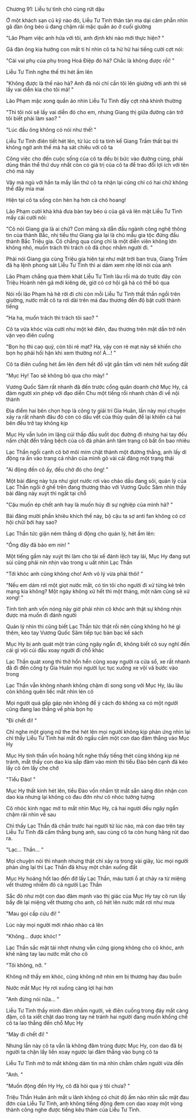 




Chương 91: Liễu tư tình chó cùng rứt dậu

Ở một khách sạn cũ kỹ nào đó, Liễu Tư Tình thân tàn ma dại căm phẫn nhìn gã đàn ông béo ú đang chậm rãi mặc quần áo ở cuối giường

"Lão Phạm việc anh hứa với tôi, anh định khi nào mới thực hiện? "

Gã đàn ông kia hướng con mắt ti hí nhìn cô ta hừ hừ hai tiếng cười cợt nói:

"Cái vai phụ của phụ trong Hoá Điệp đó hả? Chắc là không được rồi! "

Liễu Tư Tình nghe thế thì hét ầm lên

"Không được là thế nào hả? Anh đã nói chỉ cần tôi lên giường với anh thì sẽ lấy vai diễn kia cho tôi mà! "

Lão Phạm mặc xong quần áo nhìn Liễu Tư Tình đầy cợt nhả khinh thường

"Thì tôi nói sẽ lấy vai diễn đó cho em, nhưng Giang thị giữa đường cản trở tôi biết phải làm sao? "

"Lúc đầu ông không có nói như thế! "

Liễu Tư Tình điên tiết hét lên, từ lúc cô ta tính kế Giang Trầm thất bại thì không ngờ anh thế mà hạ sát chiêu với cô ta

Công việc cho đến cuộc sống của cô ta đều bị bức vào đường cùng, phải dùng thân thể thứ duy nhất còn có giá trị của cô ta để trao đổi lợi ích với tên chó má này

Vậy mà ngủ với hắn ta mấy lần thứ cô ta nhận lại cũng chỉ có hai chữ không thể đầy mỉa mai

Hiện tại cô ta sống còn hèn hạ hơn cả chó hoang!

Lão Phạm cười khà khà đưa bàn tay béo ú của gã vả lên mặt Liễu Tư Tình mấy cái cười nói:

"Cô nói Giang gia là ai chứ? Con mãng xà dẫn đầu ngành công nghệ thông tin của thành Bắc, nhị tiểu thư Giang gia lại là chủ mẫu gia tộc đứng đầu thành Bắc Triệu gia. Cô chẳng qua cũng chỉ là một diễn viên không lớn không nhỏ, muốn trách thì trách cô đã chọc nhầm người đi. "

Phải nói Giang gia cùng Triệu gia hiện tại như mặt trời ban trưa, Giang Trầm đã hạ lệnh phong sát Liễu Tư Tình thì ai dám xem nhẹ lời nói của anh

Lão Phạm chẳng qua thèm khát Liễu Tư Tình lâu rồi mà do trước đây còn Triệu Hoành nên gã mới kiêng dè, giờ có cơ hội gã há có thể bỏ qua

Nói rồi lão Phạm hả hê rời đi chỉ còn mỗi Liễu Tư Tình thất thần ngồi trên giường, nước mắt cô ta rơi dài trên má đau thương đến độ bật cười thành tiếng

"Ha ha, muốn trách thì trách tôi sao? "

Cô ta vừa khóc vừa cười như một kẻ điên, đau thương trên mặt dần trở nên vặn vẹo điên cuồng

"Bọn họ thì cao quý, còn tôi rẻ mạt? Ha, vậy con rẻ mạt này sẽ khiến cho bọn họ phải hối hận khi xem thường nó! Á...! "

Cô ta điên cuồng hét ầm lên đem hết đồ vật gần tầm với ném hết xuống đất

"Mục Hy! Tao sẽ không bỏ qua cho mày! "

Vương Quốc Sâm rất nhanh đã đến trước cổng quân doanh chờ Mục Hy, cả đám người xin phép với đạo diễn Chu một tiếng rồi nhanh chân đi về nội thành

Địa điểm hai bên chọn họp là công ty giải trí Gia Huân, lần này mọi chuyện xảy ra rất nhanh đâu đó còn có dấu vết của thủy quân để lại khiến cả hai bên đều trở tay không kịp

Mục Hy vẫn luôn im lặng cúi thấp đầu suốt dọc đường đi nhưng hai tay đều nắm chặt đến trắng bệch của cô đã phản ánh tâm trạng cô bất ổn bao nhiêu

Lạc Thần ngồi cạnh cô bờ môi mím chặt thành một đường thẳng, anh lấy di động ra ấn vào trang cá nhân của mình gõ vài cái đăng một trạng thái

"Ai động đến cô ấy, đều chờ đó cho ông! "

Một bài đăng này tựa như giọt nước rơi vào chảo dầu đang sôi, quản lý của Lạc Thần ngồi ở ghế trên đang thương thảo với Vương Quốc Sâm nhìn thấy bài đăng này xuýt thì ngất tại chỗ

"Cậu muốn ép chết anh hay là muốn hủy đi sự nghiệp của mình hả? "

Bài đăng mười phần khiêu khích thế này, bộ cậu ta sợ anti fan không có cơ hội chửi bới hay sao?

Lạc Thần tức giận ném thẳng di động cho quản lý, hét ầm lên:

"Ông đây đã bảo em nín! "

Một tiếng gầm này xuýt thì làm cho tài xế đánh lệch tay lái, Mục Hy đang sụt sùi cũng phải nín nhịn vào trong u uất nhìn Lạc Thần

"Tới khóc anh cũng không cho! Anh vô lý vừa phải thôi! "

"Nếu em dám rơi một giọt nước mắt, có tin tôi cho người đi xử từng kẻ trên mạng kia không? Một ngày không xử hết thì một tháng, một năm cũng sẽ xử xong! "

Tính tình anh vốn nóng nảy giờ phải nhìn cô khóc anh thật sự không nhịn được mà muốn đi đánh người

Quản lý nhìn thì cũng biết Lạc Thần tức thật rồi nên cũng không hó hé gì thêm, kéo tay Vương Quốc Sâm tiếp tục bàn bạc kế sách

Mục Hy bị anh quát một tràn cũng ngây ngẩn đi, không biết cô suy nghĩ đến cái gì vội cúi đầu xoay người đi chỗ khác

Lạc Thần quát xong thì thở hổn hển cũng xoay người ra cửa sổ, xe rất nhanh đã đi đến công ty Gia Huân mọi người lục tục xuống xe vội vã bước vào trong

Lạc Thần vẫn không nhanh không chậm đi song song với Mục Hy, lâu lâu còn không quên liếc mắt nhìn lén cô

Mọi người quá gấp gáp nên không để ý cách đó không xa có một người cũng đang lao thẳng về phía bọn họ

"Đi chết đi! "

Chỉ nghe một giọng nữ the thé hét lên mọi người không kịp phản ứng nhìn lại chỉ thấy Liễu Tư Tình hai mắt đỏ ngầu cầm một con dao đâm thẳng vào Mục Hy

Mục Hy tinh thần vốn hoảng hốt nghe thấy tiếng thét cũng không kịp né tránh, mắt thấy con dao kia sắp đâm vào mình thì tiểu Đào bên cạnh đã kéo lấy cô ôm lấy che chở

"Tiểu Đào! "

Mục Hy thất kinh hét lên, tiểu Đào vốn nhắm tịt mắt sẵn sàng đón nhận con dao kia nhưng lại không có đau đớn như cô nhóc tưởng tượng

Cô nhóc kinh ngạc mở to mắt nhìn Mục Hy, cả hai người đều ngây ngẩn chậm rãi nhìn về sau

Chỉ thấy Lạc Thần đã chắn trước hai người từ lúc nào, mà con dao trên tay Liễu Tư Tình đã cấm thẳng bụng anh, sau cùng cô ta còn hung hăng rút dao ra.

"Lạc... Thần... "

Mọi chuyện nói thì nhanh nhưng thật chỉ xảy ra trong vài giây, lúc mọi người phản ứng lại thì Lạc Thần đã khuỵ một chân xuống đất

Mục Hy hoảng hốt lao đến đỡ lấy Lạc Thần, máu tươi ồ ạt chảy ra từ miệng vết thương nhiễm đỏ cả người Lạc Thần

Sắc đỏ như một con dao đâm mạnh vào thị giác của Mục Hy tay cô run lẩy bẩy đè lại miệng vết thương cho anh, cô hét lên nước mắt rơi như mưa

"Mau gọi cấp cứu đi! "

Lúc này mọi người mới nháo nhào cả lên

"Không... được khóc! "

Lạc Thần sắc mặt tái nhợt nhưng vẫn cứng giọng không cho cô khóc, anh khẽ nâng tay lau nước mắt cho cô

"Tôi không, nỡ. "

Không nỡ thấy em khóc, cũng không nỡ nhìn em bị thương hay đau buồn

Nước mắt Mục Hy rơi xuống càng lợi hại hơn

"Anh đừng nói nữa... "

Liễu Tư Tình thấy mình đâm nhầm người, vẻ điên cuồng trong đáy mắt càng đậm, cô ta xiết chặt dao trong tay né tránh hai người đang muốn khống chế cô ta lao thẳng đến chỗ Mục Hy

"Mày đi chết đi! "

Nhưng lần này cô ta vẫn là không đâm trúng được Mục Hy, con dao đã bị người ta chặn lấy liền xoay ngược lại đâm thẳng vào bụng cô ta

Liễu Tư Tình mở to mắt không dám tin mà nhìn chằm chằm người vừa đến

"Anh. "

"Muốn động đến Hy Hy, cô đã hỏi qua ý tôi chưa? "

Triệu Thần Huân ánh mắt u lãnh không có chút độ ấm nào nhìn sắc mặt đau đớn của Liễu Tư Tình, anh không tiếng động đem con dao xoay một vòng thành công nghe được tiếng kêu thảm của Liễu Tư Tình.




